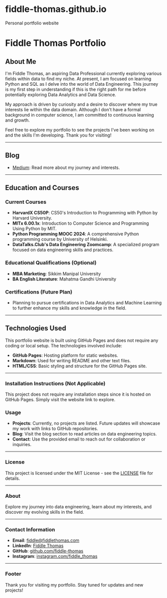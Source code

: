 # fiddle-thomas.github.io
Personal portfolio website
# Fiddle Thomas Portfolio

## About Me
I'm Fiddle Thomas, an aspiring Data Professional currently exploring various fields within data to find my niche. At present, I am focused on learning Python and SQL as I delve into the world of Data Engineering. This journey is my first step in understanding if this is the right path for me before potentially exploring Data Analytics and Data Science.

My approach is driven by curiosity and a desire to discover where my true interests lie within the data domain. Although I don't have a formal background in computer science, I am committed to continuous learning and growth.

Feel free to explore my portfolio to see the projects I've been working on and the skills I'm developing. Thank you for visiting!

---

## Blog
- [Medium](https://medium.com/@fiddlethomas): Read more about my journey and interests.

---

## Education and Courses

### Current Courses
- **HarvardX CS50P**: CS50's Introduction to Programming with Python by Harvard University.
- **MITx 6.00.1x**: Introduction to Computer Science and Programming Using Python by MIT.
- **Python Programming MOOC 2024**: A comprehensive Python programming course by University of Helsinki.
- **DataTalks.Club's Data Engineering Zoomcamp**: A specialized program focused on data engineering skills and practices.

### Educational Qualifications (Optional)
- **MBA Marketing**: Sikkim Manipal University
- **BA English Literature**: Mahatma Gandhi University

### Certifications (Future Plan)
- Planning to pursue certifications in Data Analytics and Machine Learning to further enhance my skills and knowledge in the field.

---

## Technologies Used

This portfolio website is built using GitHub Pages and does not require any coding or local setup. The technologies involved include:

- **GitHub Pages**: Hosting platform for static websites.
- **Markdown**: Used for writing README and other text files.
- **HTML/CSS**: Basic styling and structure for the GitHub Pages site.

---

### Installation Instructions (Not Applicable)

This project does not require any installation steps since it is hosted on GitHub Pages. Simply visit the website link to explore.

### Usage

- **Projects**: Currently, no projects are listed. Future updates will showcase my work with links to GitHub repositories.
- **Blog**: Visit the blog section to read articles on data engineering topics.
- **Contact**: Use the provided email to reach out for collaboration or inquiries.

---

### License

This project is licensed under the MIT License - see the [LICENSE](./LICENSE) file for details.

---

### About

Explore my journey into data engineering, learn about my interests, and discover my evolving skills in the field.

---

### Contact Information

- **Email**: [fiddle@fiddlethomas.com](mailto:fiddle@fiddlethomas.com)
- **LinkedIn**: [Fiddle Thomas](https://linkedin.com/in/fiddlethomas/)
- **GitHub**: [github.com/fiddle-thomas](https://github.com/fiddle-thomas)
- **Instagram**: [instagram.com/fiddle_thomas](https://www.instagram.com/fiddle_thomas/)
---

### Footer

Thank you for visiting my portfolio. Stay tuned for updates and new projects!
